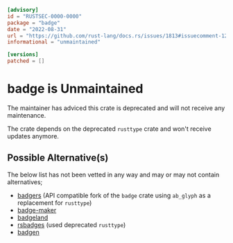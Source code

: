 ```toml
[advisory]
id = "RUSTSEC-0000-0000"
package = "badge"
date = "2022-08-31"
url = "https://github.com/rust-lang/docs.rs/issues/1813#issuecomment-1232875809"
informational = "unmaintained"

[versions]
patched = []
```
# badge is Unmaintained

The maintainer has adviced this crate is deprecated and will not receive any maintenance.

The crate depends on the deprecated `rusttype` crate and won't receive updates
anymore.

## Possible Alternative(s)

 The below list has not been vetted in any way and may or may not contain alternatives;

 - [badgers](https://crates.io/crates/badgers) (API compatible fork of the `badge` crate using `ab_glyph` as a replacement for `rusttype`)
 - [badge-maker](https://crates.io/crates/badge-maker)
 - [badgeland](https://crates.io/crates/badgeland)
 - [rsbadges](https://crates.io/crates/rsbadges) (used deprecated `rusttype`)
 - [badgen](https://crates.io/crates/badgen)

